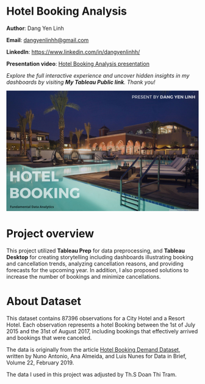 # Hotel Booking Analysis

 **Author**: Dang Yen Linh

**Email**: dangyenlinhh@gmail.com

**Linkedln**: https://www.linkedin.com/in/dangyenlinhh/

**Presentation video**: [Hotel Booking Analysis presentation](https://www.youtube.com/watch?v=TQRR0950vJE&t=418s)

*Explore the full interactive experience and uncover hidden insights in my dashboards by visiting **My Tableau Public link**. Thank you!*



![](images/hotelBooking_background.jpg)

# Project overview
This project utilized **Tableau Prep** for data preprocessing, and **Tableau Desktop** for creating storytelling including dashboards illustrating booking and cancellation trends, analyzing cancellation reasons, and providing forecasts for the upcoming year. In addition, I also proposed solutions to increase the number of bookings and minimize cancellations.

# About Dataset 

This dataset contains 87396 observations for a City Hotel and a Resort Hotel. Each observation represents a hotel
Booking between the 1st of July 2015 and the 31st of August 2017, including bookings that effectively arrived and bookings that were canceled.

The data is originally from the article [Hotel Booking Demand Dataset](https://www.sciencedirect.com/science/article/pii/S2352340918315191), written by Nuno Antonio, Ana Almeida, and Luis Nunes for Data in Brief, Volume 22, February 2019.

The data I used in this project was adjusted by Th.S Doan Thi Tram.
